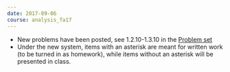 ```yaml
---
date: 2017-09-06
course: analysis_fa17
---
```


- New problems have been posted, see 1.2.10-1.3.10 in the [Problem set](http://ckottke.ncf.edu/analysis_fa17/script.pdf)
- Under the new system, items with an asterisk are meant for written work (to be turned in as homework), while
items without an asterisk will be presented in class.

